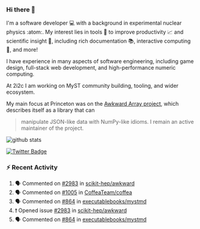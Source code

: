 ### Hi there 👋 

I'm a software developer 💻 with a background in experimental nuclear physics :atom:. My interest lies in tools :wrench: to improve productivity :chart_with_upwards_trend: and scientific insight :telescope:, including rich documentation 📚, interactive computing 🧮, and more! 

I have experience in many aspects of software engineering, including game design, full-stack web development, and high-performance numeric computing. 

At 2i2c I am working on MyST community building, tooling, and wider ecosystem. 

My main focus at Princeton was on the [Awkward Array project](awkward-array.org/), which describes itself as a library that can 
> manipulate JSON-like data with NumPy-like idioms. I remain an active maintainer of the project. 

![github stats](https://github-readme-stats.vercel.app/api?username=agoose77&show_icons=true&hide_rank=true&hide_title=true&bg_color=30,e76445,904e95&text_color=efe3ec&icon_color=efe3ec)
<!--
**agoose77/agoose77** is a ✨ _special_ ✨ repository because its `README.md` (this file) appears on your GitHub profile.

Here are some ideas to get you started:

- 🔭 I’m currently working on ...
- 🌱 I’m currently learning ...
- 👯 I’m looking to collaborate on ...
- 🤔 I’m looking for help with ...
- 💬 Ask me about ...
- 📫 How to reach me: ...
- 😄 Pronouns: ...
- ⚡ Fun fact: ...
-->

[![Twitter Badge](https://img.shields.io/twitter/follow/agoose77?style=flat-square&logo=Twitter&logoColor=white&color=cornflowerblue)](https://twitter.com/agoose77)

### :zap: Recent Activity

<!--START_SECTION:activity-->
1. 🗣 Commented on [#2983](https://github.com/scikit-hep/awkward/issues/2983#issuecomment-1906842967) in [scikit-hep/awkward](https://github.com/scikit-hep/awkward)
2. 🗣 Commented on [#1005](https://github.com/CoffeaTeam/coffea/pull/1005#issuecomment-1906703776) in [CoffeaTeam/coffea](https://github.com/CoffeaTeam/coffea)
3. 🗣 Commented on [#864](https://github.com/executablebooks/mystmd/pull/864#issuecomment-1906350615) in [executablebooks/mystmd](https://github.com/executablebooks/mystmd)
4. ❗ Opened issue [#2983](https://github.com/scikit-hep/awkward/issues/2983) in [scikit-hep/awkward](https://github.com/scikit-hep/awkward)
5. 🗣 Commented on [#864](https://github.com/executablebooks/mystmd/pull/864#issuecomment-1905725585) in [executablebooks/mystmd](https://github.com/executablebooks/mystmd)
<!--END_SECTION:activity-->
